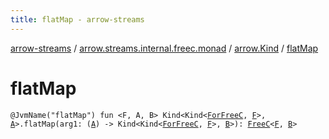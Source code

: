 ```yaml
---
title: flatMap - arrow-streams
---
```


[arrow-streams](../../index.html) / [arrow.streams.internal.freec.monad](../index.html) / [arrow.Kind](index.html) / [flatMap](./flat-map.html)

# flatMap

`@JvmName("flatMap") fun <F, A, B> Kind<Kind<`[`ForFreeC`](../../arrow.streams.internal/-for-free-c.html)`, `[`F`](flat-map.html#F)`>, `[`A`](flat-map.html#A)`>.flatMap(arg1: (`[`A`](flat-map.html#A)`) -> Kind<Kind<`[`ForFreeC`](../../arrow.streams.internal/-for-free-c.html)`, `[`F`](flat-map.html#F)`>, `[`B`](flat-map.html#B)`>): `[`FreeC`](../../arrow.streams.internal/-free-c/index.html)`<`[`F`](flat-map.html#F)`, `[`B`](flat-map.html#B)`>`